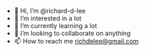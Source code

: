 - 👋 Hi, I’m @richard-d-lee
- 👀 I’m interested in a lot
- 🌱 I’m currently learning a lot
- 💞️ I’m looking to collaborate on anything
- 📫 How to reach me richdelee@gmail.com

<!---
richard-d-lee/richard-d-lee is a ✨ special ✨ repository because its `README.md` (this file) appears on your GitHub profile.
You can click the Preview link to take a look at your changes.
--->
